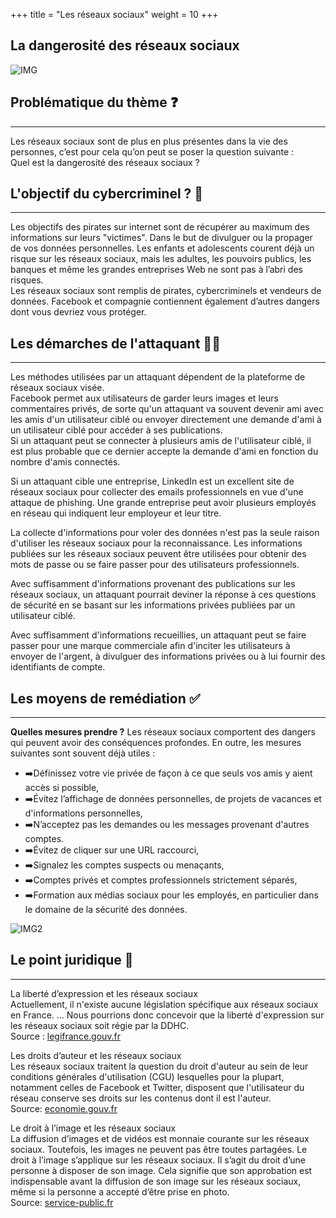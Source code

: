 +++
title = "Les réseaux sociaux"
weight = 10
+++

## La dangerosité des réseaux sociaux

![IMG](https://cybersafe-dls.fr/t4-img/theme4-img1.jpg)

## Problématique du thème ❓
---

Les réseaux sociaux sont de plus en plus présentes dans la vie des personnes, c’est pour cela qu’on peut se poser la question suivante :  
Quel est la dangerosité des réseaux sociaux ?  


## L'objectif du cybercriminel ? 🎯
---

Les objectifs des pirates sur internet  sont de récupérer au maximum des informations sur leurs "victimes". Dans le but de divulguer ou la propager de vos données personnelles. Les enfants et adolescents courent déjà un risque sur les réseaux sociaux, mais les adultes, les pouvoirs publics, les banques et même les grandes entreprises Web ne sont pas à l’abri des risques.  
Les réseaux sociaux sont remplis de pirates, cybercriminels et vendeurs de données. Facebook et compagnie contiennent également d’autres dangers dont vous devriez vous protéger.  


## Les démarches de l'attaquant 👨‍💻
---

Les méthodes utilisées par un attaquant dépendent de la plateforme de réseaux sociaux visée.  
Facebook permet aux utilisateurs de garder leurs images et leurs commentaires privés, de sorte qu'un attaquant va souvent devenir ami avec les amis d'un utilisateur ciblé ou envoyer directement une demande d'ami à un utilisateur ciblé pour accéder à ses publications.  
Si un attaquant peut se connecter à plusieurs amis de l'utilisateur ciblé, il est plus probable que ce dernier accepte la demande d'ami en fonction du nombre d'amis connectés.  

Si un attaquant cible une entreprise, LinkedIn est un excellent site de réseaux sociaux pour collecter des emails professionnels en vue d'une attaque de phishing. Une grande entreprise peut avoir plusieurs employés en réseau qui indiquent leur employeur et leur titre.  

La collecte d'informations pour voler des données n'est pas la seule raison d'utiliser les réseaux sociaux pour la reconnaissance. Les informations publiées sur les réseaux sociaux peuvent être utilisées pour obtenir des mots de passe ou se faire passer pour des utilisateurs professionnels.  

Avec suffisamment d'informations provenant des publications sur les réseaux sociaux, un attaquant pourrait deviner la réponse à ces questions de sécurité en se basant sur les informations privées publiées par un utilisateur ciblé.  

Avec suffisamment d'informations recueillies, un attaquant peut se faire passer pour une marque commerciale afin d'inciter les utilisateurs à envoyer de l'argent, à divulguer des informations privées ou à lui fournir des identifiants de compte.  


## Les moyens de remédiation ✅
---

**Quelles mesures prendre ?**
Les réseaux sociaux comportent des dangers qui peuvent avoir des conséquences profondes. En outre, les mesures suivantes sont souvent déjà utiles :
- ➡️Définissez votre vie privée de façon à ce que seuls vos amis y aient accès si possible,
- ➡️Évitez l’affichage de données personnelles, de projets de vacances et d'informations personnelles,
- ➡️N’acceptez pas les demandes ou les messages provenant d'autres comptes.
- ➡️Évitez de cliquer sur une URL raccourci,
- ➡️Signalez les comptes suspects ou menaçants,
- ➡️Comptes privés et comptes professionnels strictement séparés,
- ➡️Formation aux médias sociaux pour les employés, en particulier dans le domaine de la sécurité des données.  

![IMG2](https://cybersafe-dls.fr/t4-img/theme4-img2.jpg)


## Le point juridique 📘
---

La liberté d’expression et les réseaux sociaux  
Actuellement, il n'existe aucune législation spécifique aux réseaux sociaux en France. ... Nous pourrions donc concevoir que la liberté d'expression sur les réseaux sociaux soit régie par la DDHC.  
Source : [legifrance.gouv.fr](https://www.legifrance.gouv.fr/contenu/menu/droit-national-en-vigueur/constitution/declaration-des-droits-de-l-homme-et-du-citoyen-de-1789)  

Les droits d’auteur et les réseaux sociaux  
Les réseaux sociaux traitent la question du droit d'auteur au sein de leur conditions générales d'utilisation (CGU) lesquelles pour la plupart, notamment celles de Facebook et Twitter, disposent que l'utilisateur du réseau conserve ses droits sur les contenus dont il est l'auteur.    
Source: [economie.gouv.fr](https://www.economie.gouv.fr/apie/propriete-intellectuelle-publications/droit-auteur-image-numerique-6)  

Le droit à l’image et les réseaux sociaux  
La diffusion d’images et de vidéos est monnaie courante sur les réseaux sociaux. Toutefois, les images ne peuvent pas être toutes partagées. Le droit à l’image s’applique sur les réseaux sociaux. Il s’agit du droit d’une personne à disposer de son image. Cela signifie que son approbation est indispensable avant la diffusion de son image sur les réseaux sociaux, même si la personne a accepté d’être prise en photo.  
Source: [service-public.fr](https://www.service-public.fr/particuliers/vosdroits/F32103)  
